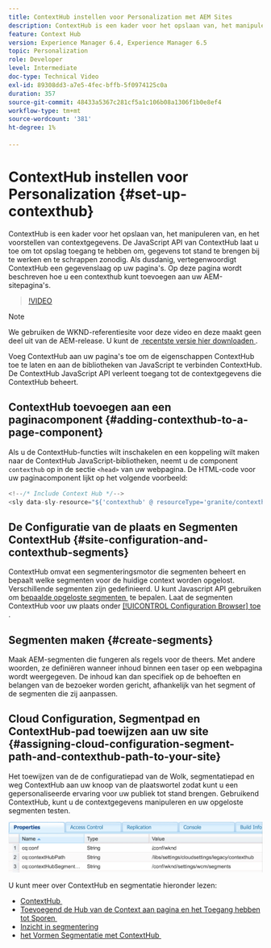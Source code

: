 ```yaml
---
title: ContextHub instellen voor Personalization met AEM Sites
description: ContextHub is een kader voor het opslaan van, het manipuleren van, en het voorstellen van contextgegevens. De JavaScript API van ContextHub laat u toe om tot opslag toegang te hebben om, gegevens tot stand te brengen bij te werken en te schrappen zonodig. Als dusdanig, vertegenwoordigt ContextHub een gegevenslaag op uw pagina's. Op deze pagina wordt beschreven hoe u een contexthub kunt toevoegen aan uw AEM-sitepagina's.
feature: Context Hub
version: Experience Manager 6.4, Experience Manager 6.5
topic: Personalization
role: Developer
level: Intermediate
doc-type: Technical Video
exl-id: 89308dd3-a7e5-4fec-bffb-5f0974125c0a
duration: 357
source-git-commit: 48433a5367c281cf5a1c106b08a1306f1b0e8ef4
workflow-type: tm+mt
source-wordcount: '381'
ht-degree: 1%

---
```


# ContextHub instellen voor Personalization {#set-up-contexthub}

ContextHub is een kader voor het opslaan van, het manipuleren van, en het voorstellen van contextgegevens. De JavaScript API van ContextHub laat u toe om tot opslag toegang te hebben om, gegevens tot stand te brengen bij te werken en te schrappen zonodig. Als dusdanig, vertegenwoordigt ContextHub een gegevenslaag op uw pagina&#39;s. Op deze pagina wordt beschreven hoe u een contexthub kunt toevoegen aan uw AEM-sitepagina&#39;s.

>[!VIDEO](https://video.tv.adobe.com/v/23765?quality=12&learn=on)

>[!NOTE]
>
>We gebruiken de WKND-referentiesite voor deze video en deze maakt geen deel uit van de AEM-release. U kunt de [&#x200B; recentste versie hier downloaden &#x200B;](https://github.com/adobe/aem-guides-wknd/releases).

Voeg ContextHub aan uw pagina&#39;s toe om de eigenschappen ContextHub toe te laten en aan de bibliotheken van JavaScript te verbinden ContextHub. De ContextHub JavaScript API verleent toegang tot de contextgegevens die ContextHub beheert.

## ContextHub toevoegen aan een paginacomponent {#adding-contexthub-to-a-page-component}

Als u de ContextHub-functies wilt inschakelen en een koppeling wilt maken naar de ContextHub JavaScript-bibliotheken, neemt u de component `contexthub` op in de sectie `<head>` van uw webpagina. De HTML-code voor uw paginacomponent lijkt op het volgende voorbeeld:

```java
<!--/* Include Context Hub */-->
<sly data-sly-resource="${'contexthub' @ resourceType='granite/contexthub/components/contexthub'}"/>
```

## De Configuratie van de plaats en Segmenten ContextHub {#site-configuration-and-contexthub-segments}

ContextHub omvat een segmenteringsmotor die segmenten beheert en bepaalt welke segmenten voor de huidige context worden opgelost. Verschillende segmenten zijn gedefinieerd. U kunt Javascript API gebruiken om [&#x200B; bepaalde opgeloste segmenten &#x200B;](https://helpx.adobe.com/nl/experience-manager/6-5/sites/developing/using/ch-adding.html#DeterminingResolvedContextHubSegments) te bepalen. Laat de segmenten ContextHub voor uw plaats onder [[!UICONTROL Configuration Browser] toe &#x200B;](https://experienceleague.adobe.com/docs/experience-manager-cloud-service/implementing/developing/configurations.html?lang=nl-NL).

## Segmenten maken {#create-segments}

Maak AEM-segmenten die fungeren als regels voor de theers. Met andere woorden, ze definiëren wanneer inhoud binnen een taser op een webpagina wordt weergegeven. De inhoud kan dan specifiek op de behoeften en belangen van de bezoeker worden gericht, afhankelijk van het segment of de segmenten die zij aanpassen.

## Cloud Configuration, Segmentpad en ContextHub-pad toewijzen aan uw site {#assigning-cloud-configuration-segment-path-and-contexthub-path-to-your-site}

Het toewijzen van de de configuratiepad van de Wolk, segmentatiepad en weg ContextHub aan uw knoop van de plaatswortel zodat kunt u een gepersonaliseerde ervaring voor uw publiek tot stand brengen. Gebruikend ContextHub, kunt u de contextgegevens manipuleren en uw opgeloste segmenten testen.

![CRXDE Lite](assets/crx-de-properties.png)

U kunt meer over ContextHub en segmentatie hieronder lezen:

* [&#x200B; ContextHub &#x200B;](https://helpx.adobe.com/nl/experience-manager/6-5/sites/developing/using/contexthub.html)
* [&#x200B; Toevoegend de Hub van de Context aan pagina en het Toegang hebben tot Sporen &#x200B;](https://helpx.adobe.com/nl/experience-manager/6-5/sites/developing/using/ch-adding.html)
* [Inzicht in segmentering](https://helpx.adobe.com/nl/experience-manager/6-5/sites/classic-ui-authoring/using/classic-personalization-campaigns-segmentation.html)
* [&#x200B; het Vormen Segmentatie met ContextHub &#x200B;](https://helpx.adobe.com/nl/experience-manager/6-5/sites/administering/using/segmentation.html)
